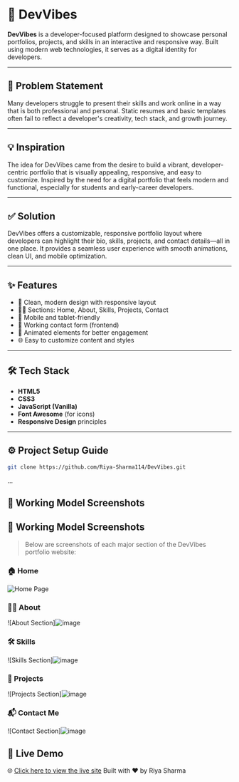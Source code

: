 # 🚀 DevVibes

**DevVibes** is a developer-focused platform designed to showcase personal portfolios, projects, and skills in an interactive and responsive way. Built using modern web technologies, it serves as a digital identity for developers.

---

## 🧩 Problem Statement

Many developers struggle to present their skills and work online in a way that is both professional and personal. Static resumes and basic templates often fail to reflect a developer's creativity, tech stack, and growth journey.

---

## 💡 Inspiration

The idea for DevVibes came from the desire to build a vibrant, developer-centric portfolio that is visually appealing, responsive, and easy to customize. Inspired by the need for a digital portfolio that feels modern and functional, especially for students and early-career developers.

---

## ✅ Solution

DevVibes offers a customizable, responsive portfolio layout where developers can highlight their bio, skills, projects, and contact details—all in one place. It provides a seamless user experience with smooth animations, clean UI, and mobile optimization.

---

## ✨ Features

- 🎨 Clean, modern design with responsive layout  
- 🧑‍💻 Sections: Home, About, Skills, Projects, Contact  
- 📱 Mobile and tablet-friendly  
- 💬 Working contact form (frontend)  
- 🔄 Animated elements for better engagement  
- 🌐 Easy to customize content and styles

---

## 🛠️ Tech Stack

- **HTML5**
- **CSS3**
- **JavaScript (Vanilla)**
- **Font Awesome** (for icons)
- **Responsive Design** principles

---

## ⚙️ Project Setup Guide

   ```bash
   git clone https://github.com/Riya-Sharma114/DevVibes.git
```

...

## 📸 Working Model Screenshots

## 📸 Working Model Screenshots

> Below are screenshots of each major section of the DevVibes portfolio website:

### 🏠 Home
![Home Page](![image](https://github.com/user-attachments/assets/1d21ed72-2130-42a7-8a13-e9396ab07d1b))

### 👩‍💼 About
![About Section]![image](https://github.com/user-attachments/assets/6c47b3f4-9c7b-4c72-bf2d-638c9f751c7c)


### 🛠️ Skills
![Skills Section]![image](https://github.com/user-attachments/assets/f0cf840d-cca0-4f78-aed0-0b527d890334)


### 📁 Projects
![Projects Section]![image](https://github.com/user-attachments/assets/a25e0b97-4ed4-4d5c-9c1e-b09d979d579a)


### 📬 Contact Me
![Contact Section]![image](https://github.com/user-attachments/assets/3f7ba843-cc07-4339-b596-1dd189d16b3b)



## 🔗 Live Demo  
🌐 [Click here to view the live site](LINK)
Built with ❤️ by Riya Sharma
